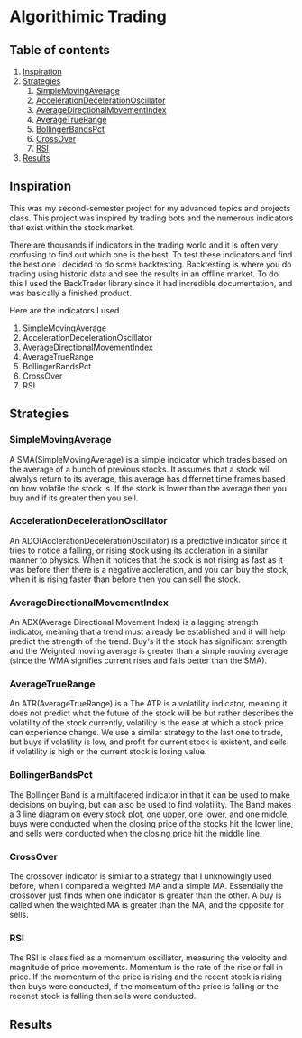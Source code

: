 # Algorithimic Trading

## Table of contents
1. [Inspiration](#Inspiration)
2. [Strategies](#Strategies)
    1. [SimpleMovingAverage](#SimpleMovingAverage)
    2. [AccelerationDecelerationOscillator](#AcclerationDecelerationOscillator)
    3. [AverageDirectionalMovementIndex](#AverageDirectionalMovementIndex)
    4. [AverageTrueRange](#AverageTrueRange)
    5. [BollingerBandsPct](#BollingerBandsPct)
    6. [CrossOver](#CrossOver)
    7. [RSI](#RSI)
3. [Results](#Results)

## Inspiration
This was my second-semester project for my advanced topics and projects class. This project was inspired by trading bots and the numerous indicators that exist within the stock market.

There are thousands if indicators in the trading world and it is often very confusing to find out which one is the best. To test these indicators and find the best one I decided to do some backtesting. Backtesting is where you do trading using historic data and see the results in an offline market. To do this I used the BackTrader library since it had incredible documentation, and was basically a finished product.

Here are the indicators I used
1. SimpleMovingAverage
2. AccelerationDecelerationOscillator
3. AverageDirectionalMovementIndex
4. AverageTrueRange
5. BollingerBandsPct
6. CrossOver
7. RSI

## Strategies
### SimpleMovingAverage
A SMA(SimpleMovingAverage) is a simple indicator which trades based on the average of a bunch of previous stocks. It assumes that a stock will alwalys return to its average, this average has differnet time frames based on how volatile the stock is. If the stock is lower than the average then you buy and if its greater then you sell.

### AccelerationDecelerationOscillator
An ADO(AcclerationDecelerationOscillator) is a predictive indicator since it tries to notice a falling, or rising stock using its accleration in a similar manner to physics. When it notices that the stock is not rising as fast as it was before then there is a negative accleration, and you can buy the stock, when it is rising faster than before then you can sell the stock.

### AverageDirectionalMovementIndex
An ADX(Average Directional Movement Index) is a lagging strength indicator, meaning that a trend must already be established and it will help predict the strength of the trend. Buy's if the stock has significant strength and the Weighted moving average is greater than a simple moving average (since the WMA signifies current rises and falls better than the SMA).

### AverageTrueRange
An ATR(AverageTrueRange) is a The ATR is a volatility indicator, meaning it does not predict what the future of the stock will be but rather describes the volatility of the stock currently, volatility is the ease at which a stock price can experience change. We use a similar strategy to the last one to trade, but buys if volatility is low, and profit for current stock is existent, and sells if volatility is high or the current stock is losing value.

### BollingerBandsPct
The Bollinger Band is a multifaceted indicator in that it can be used to make decisions on buying, but can also be used to find volatility. The Band makes a 3 line diagram on every stock plot, one upper, one lower, and one middle, buys were conducted when the closing price of the stocks hit the lower line, and sells were conducted when the closing price hit the middle line.

### CrossOver
The crossover indicator is similar to a strategy that I unknowingly used before, when I compared a weighted MA and a simple MA. Essentially the crossover just finds when one indicator is greater than the other. A buy is called when the weighted MA is greater than the MA, and the opposite for sells.

### RSI
The RSI is classified as a momentum oscillator, measuring the velocity and magnitude of price movements. Momentum is the rate of the rise or fall in price. If the momentum of the price is rising and the recent stock is rising then buys were conducted, if the momentum of the price is falling or the recenet stock is falling then sells were conducted.

## Results
